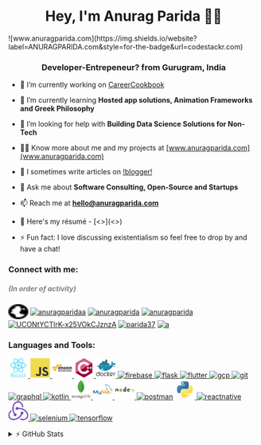 <h1 align="center">Hey, I'm Anurag Parida 🙋‍♂️</h1>
![www.anuragparida.com](https://img.shields.io/website?label=ANURAGPARIDA.com&style=for-the-badge&url=codestackr.com)

<h3 align="center">Developer-Entrepeneur? from Gurugram, India</h3>

- 🔭 I’m currently working on [CareerCookbook](https://github.com/anuragparida/keeperApp)

- 🌱 I’m currently learning **Hosted app solutions, Animation Frameworks and Greek Philosophy**

- 🤝 I’m looking for help with **Building Data Science Solutions for Non-Tech**

- 👨‍💻 Know more about me and my projects at [www.anuragparida.com](www.anuragparida.com)

- 📝 I sometimes write articles on [!blogger!](!blogger!)

- 💬 Ask me about **Software Consulting, Open-Source and Startups**

- 📫 Reach me at **hello@anuragparida.com**

- 📄 Here's my résumé - [<<Rejumay>>](<<Rejumay>>)

- ⚡ Fun fact: I love discussing existentialism so feel free to drop by and have a chat!

<h3 align="left">Connect with me:</h3>
<h5><span style="color:gray">(In order of activity)</span></h5>
<p align="left">
<a href="https://anuragparida.com" target="blank"><img align="center" src="https://raw.githubusercontent.com/iconic/open-iconic/master/svg/globe.svg" alt="anuragparidaa" height="30" width="40" /></a>
<a href="https://instagram.com/anuragparidaa" target="blank"><img align="center" src="https://cdn.jsdelivr.net/npm/simple-icons@v3/icons/instagram.svg" alt="anuragparidaa" height="30" width="40" /></a>
<a href="https://linkedin.com/in/anuragparida" target="blank"><img align="center" src="https://cdn.jsdelivr.net/npm/simple-icons@v3/icons/linkedin.svg" alt="anuragparida" height="30" width="40" /></a>
<a href="https://fb.com/anuragparida" target="blank"><img align="center" src="https://cdn.jsdelivr.net/npm/simple-icons@3.13.0/icons/facebook.svg" alt="anuragparida" height="30" width="40" /></a>
<a href="https://www.youtube.com/channel/UCONtYCTlrK-x25VOkCJznzA" target="blank"><img align="center" src="https://cdn.jsdelivr.net/npm/simple-icons@v3/icons/youtube.svg" alt="UCONtYCTlrK-x25VOkCJznzA" height="30" width="40" /></a>
<a href="https://twitter.com/parida37" target="blank"><img align="center" src="https://cdn.jsdelivr.net/npm/simple-icons@v3/icons/twitter.svg" alt="parida37" height="30" width="40" /></a>
<a href="https://dev.to/a" target="blank"><img align="center" src="https://cdn.jsdelivr.net/npm/simple-icons@3.0.1/icons/dev-dot-to.svg" alt="a" height="30" width="40" /></a>

</p>

<h3 align="left">Languages and Tools:</h3>
<p align="left">
  <a href="https://reactjs.org/" target="_blank"> <img src="https://raw.githubusercontent.com/devicons/devicon/master/icons/react/react-original-wordmark.svg" alt="react" width="40" height="40"/> </a>
  <a href="https://developer.mozilla.org/en-US/docs/Web/JavaScript" target="_blank"> <img src="https://raw.githubusercontent.com/devicons/devicon/master/icons/javascript/javascript-original.svg" alt="javascript" width="40" height="40"/> </a>
<a href="https://aws.amazon.com" target="_blank"> <img src="https://raw.githubusercontent.com/devicons/devicon/master/icons/amazonwebservices/amazonwebservices-original-wordmark.svg" alt="aws" width="40" height="40"/> </a>
<a href="https://www.w3schools.com/cpp/" target="_blank"> <img src="https://raw.githubusercontent.com/devicons/devicon/master/icons/cplusplus/cplusplus-original.svg" alt="cplusplus" width="40" height="40"/> </a>
<a href="https://www.docker.com/" target="_blank"> <img src="https://raw.githubusercontent.com/devicons/devicon/master/icons/docker/docker-original-wordmark.svg" alt="docker" width="40" height="40"/> </a>
<a href="https://firebase.google.com/" target="_blank"> <img src="https://www.vectorlogo.zone/logos/firebase/firebase-icon.svg" alt="firebase" width="40" height="40"/> </a>
<a href="https://flask.palletsprojects.com/" target="_blank"> <img src="https://www.vectorlogo.zone/logos/pocoo_flask/pocoo_flask-icon.svg" alt="flask" width="40" height="40"/> </a>
<a href="https://flutter.dev" target="_blank"> <img src="https://www.vectorlogo.zone/logos/flutterio/flutterio-icon.svg" alt="flutter" width="40" height="40"/> </a>
<a href="https://cloud.google.com" target="_blank"> <img src="https://www.vectorlogo.zone/logos/google_cloud/google_cloud-icon.svg" alt="gcp" width="40" height="40"/> </a>
<a href="https://git-scm.com/" target="_blank"> <img src="https://www.vectorlogo.zone/logos/git-scm/git-scm-icon.svg" alt="git" width="40" height="40"/> </a>
<a href="https://graphql.org" target="_blank"> <img src="https://www.vectorlogo.zone/logos/graphql/graphql-icon.svg" alt="graphql" width="40" height="40"/> </a>
<a href="https://kotlinlang.org" target="_blank"> <img src="https://www.vectorlogo.zone/logos/kotlinlang/kotlinlang-icon.svg" alt="kotlin" width="40" height="40"/> </a>
<a href="https://www.mongodb.com/" target="_blank"> <img src="https://raw.githubusercontent.com/devicons/devicon/master/icons/mongodb/mongodb-original-wordmark.svg" alt="mongodb" width="40" height="40"/> </a>
<a href="https://www.mysql.com/" target="_blank"> <img src="https://raw.githubusercontent.com/devicons/devicon/master/icons/mysql/mysql-original-wordmark.svg" alt="mysql" width="40" height="40"/> </a>
<a href="https://nodejs.org" target="_blank"> <img src="https://raw.githubusercontent.com/devicons/devicon/master/icons/nodejs/nodejs-original-wordmark.svg" alt="nodejs" width="40" height="40"/> </a>
<a href="https://postman.com" target="_blank"> <img src="https://www.vectorlogo.zone/logos/getpostman/getpostman-icon.svg" alt="postman" width="40" height="40"/></a>
<a href="https://www.python.org" target="_blank"> <img src="https://raw.githubusercontent.com/devicons/devicon/master/icons/python/python-original.svg" alt="python" width="40" height="40"/> </a>
<a href="https://reactnative.dev/" target="_blank"> <img src="https://reactnative.dev/img/header_logo.svg" alt="reactnative" width="40" height="40"/> </a>
<a href="https://redux.js.org" target="_blank"> <img src="https://raw.githubusercontent.com/devicons/devicon/master/icons/redux/redux-original.svg" alt="redux" width="40" height="40"/> </a>
<a href="https://www.selenium.dev" target="_blank"> <img src="https://raw.githubusercontent.com/detain/svg-logos/780f25886640cef088af994181646db2f6b1a3f8/svg/selenium-logo.svg" alt="selenium" width="40" height="40"/> </a>
<a href="https://www.tensorflow.org" target="_blank"> <img src="https://www.vectorlogo.zone/logos/tensorflow/tensorflow-icon.svg" alt="tensorflow" width="40" height="40"/> </a>

</p>

<details>
  <summary>⚡ GitHub Stats</summary>

  <img align="center" src="https://github-readme-stats.vercel.app/api?username=anuragparida&show_icons=true&locale=en" alt="anuragparida" />

</details>
